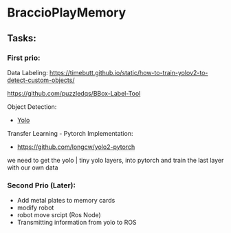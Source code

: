 # BraccioPlayMemory

## Tasks:

### First prio:

Data Labeling:
https://timebutt.github.io/static/how-to-train-yolov2-to-detect-custom-objects/

https://github.com/puzzledqs/BBox-Label-Tool

Object Detection:
* [Yolo](https://pjreddie.com/darknet/yolo/)

Transfer Learning - Pytorch Implementation:
* https://github.com/longcw/yolo2-pytorch

we need to get the yolo | tiny yolo layers, into pytorch and train the last layer with our own data

### Second Prio (Later):
* Add metal plates to memory cards
* modify robot
* robot move srcipt (Ros Node)
* Transmitting information from yolo to ROS

